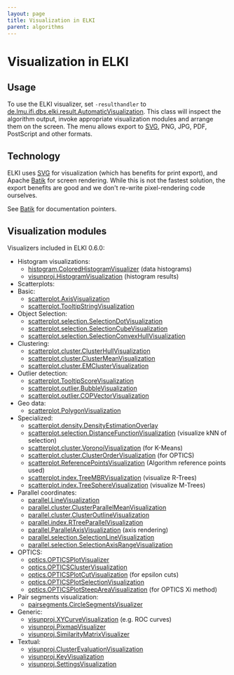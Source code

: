 ```yaml
---
layout: page
title: Visualization in ELKI
parent: algorithms
---
```



Visualization in ELKI
=====================

Usage
-----

To use the ELKI visualizer, set `-resulthandler` to [de.lmu.ifi.dbs.elki.result.AutomaticVisualization](/releases/current/javadoc/de/lmu/ifi/dbs/elki/result/AutomaticVisualization.html). This class will inspect the algorithm output, invoke appropriate visualization modules and arrange them on the screen. The menu allows export to [SVG](/dev/svg), PNG, JPG, PDF, PostScript and other formats.

Technology
----------

ELKI uses [SVG](/dev/svg) for visualization (which has benefits for print export), and Apache [Batik](/dev/batik) for screen rendering. While this is not the fastest solution, the export benefits are good and we don't re-write pixel-rendering code ourselves.

See [Batik](/dev/batik) for documentation pointers.

Visualization modules
---------------------

Visualizers included in ELKI 0.6.0:

 - Histogram visualizations:
   - [histogram.ColoredHistogramVisualizer](/releases/current/javadoc/de/lmu/ifi/dbs/elki/visualization/visualizers/histogram/ColoredHistogramVisualizer.html) (data histograms)
   - [visunproj.HistogramVisualization](/releases/current/javadoc/de/lmu/ifi/dbs/elki/visualization/visualizers/visunproj/HistogramVisualization.html) (histogram results)
 - Scatterplots:
 - Basic:
   - [scatterplot.AxisVisualization](/releases/current/javadoc/de/lmu/ifi/dbs/elki/visualization/visualizers/scatterplot/AxisVisualization.html)
   - [scatterplot.TooltipStringVisualization](/releases/current/javadoc/de/lmu/ifi/dbs/elki/visualization/visualizers/scatterplot/TooltipStringVisualization.html)
 - Object Selection:
   - [scatterplot.selection.SelectionDotVisualization](/releases/current/javadoc/de/lmu/ifi/dbs/elki/visualization/visualizers/scatterplot/selection/SelectionDotVisualization.html)
   - [scatterplot.selection.SelectionCubeVisualization](/releases/current/javadoc/de/lmu/ifi/dbs/elki/visualization/visualizers/scatterplot/selection/SelectionCubeVisualization.html)
   - [scatterplot.selection.SelectionConvexHullVisualization](/releases/current/javadoc/de/lmu/ifi/dbs/elki/visualization/visualizers/scatterplot/selection/SelectionConvexHullVisualization.html)
 - Clustering:
   - [scatterplot.cluster.ClusterHullVisualization](/releases/current/javadoc/de/lmu/ifi/dbs/elki/visualization/visualizers/scatterplot/cluster/ClusterHullVisualization.html)
   - [scatterplot.cluster.ClusterMeanVisualization](/releases/current/javadoc/de/lmu/ifi/dbs/elki/visualization/visualizers/scatterplot/cluster/ClusterMeanVisualization.html)
   - [scatterplot.cluster.EMClusterVisualization](/releases/current/javadoc/de/lmu/ifi/dbs/elki/visualization/visualizers/scatterplot/cluster/EMClusterVisualization.html)
 - Outlier detection:
   - [scatterplot.TooltipScoreVisualization](/releases/current/javadoc/de/lmu/ifi/dbs/elki/visualization/visualizers/scatterplot/TooltipScoreVisualization.html)
   - [scatterplot.outlier.BubbleVisualization](/releases/current/javadoc/de/lmu/ifi/dbs/elki/visualization/visualizers/scatterplot/outlier/BubbleVisualization.html)
   - [scatterplot.outlier.COPVectorVisualization](/releases/current/javadoc/de/lmu/ifi/dbs/elki/visualization/visualizers/scatterplot/outlier/COPVectorVisualization.html)
 - Geo data:
   - [scatterplot.PolygonVisualization](/releases/current/javadoc/de/lmu/ifi/dbs/elki/visualization/visualizers/scatterplot/PolygonVisualization.html)
 - Specialized:
   - [scatterplot.density.DensityEstimationOverlay](/releases/current/javadoc/de/lmu/ifi/dbs/elki/visualization/visualizers/scatterplot/density/DensityEstimationOverlay.html)
   - [scatterplot.selection.DistanceFunctionVisualization](/releases/current/javadoc/de/lmu/ifi/dbs/elki/visualization/visualizers/scatterplot/selection/DistanceFunctionVisualization.html) (visualize kNN of selection)
   - [scatterplot.cluster.VoronoiVisualization](/releases/current/javadoc/de/lmu/ifi/dbs/elki/visualization/visualizers/scatterplot/cluster/VoronoiVisualization.html) (for K-Means)
   - [scatterplot.cluster.ClusterOrderVisualization](/releases/current/javadoc/de/lmu/ifi/dbs/elki/visualization/visualizers/scatterplot/cluster/ClusterOrderVisualization.html) (for OPTICS)
   - [scatterplot.ReferencePointsVisualization](/releases/current/javadoc/de/lmu/ifi/dbs/elki/visualization/visualizers/scatterplot/ReferencePointsVisualization.html) (Algorithm reference points used)
   - [scatterplot.index.TreeMBRVisualization](/releases/current/javadoc/de/lmu/ifi/dbs/elki/visualization/visualizers/scatterplot/index/TreeMBRVisualization.html) (visualize R-Trees)
   - [scatterplot.index.TreeSphereVisualization](/releases/current/javadoc/de/lmu/ifi/dbs/elki/visualization/visualizers/scatterplot/index/TreeSphereVisualization.html) (visualize M-Trees)
 - Parallel coordinates:
   - [parallel.LineVisualization](/releases/current/javadoc/de/lmu/ifi/dbs/elki/visualization/visualizers/parallel/LineVisualization.html)
   - [parallel.cluster.ClusterParallelMeanVisualization](/releases/current/javadoc/de/lmu/ifi/dbs/elki/visualization/visualizers/parallel/cluster/ClusterParallelMeanVisualization.html)
   - [parallel.cluster.ClusterOutlineVisualization](/releases/current/javadoc/de/lmu/ifi/dbs/elki/visualization/visualizers/parallel/cluster/ClusterOutlineVisualization.html)
   - [parallel.index.RTreeParallelVisualization](/releases/current/javadoc/de/lmu/ifi/dbs/elki/visualization/visualizers/parallel/index/RTreeParallelVisualization.html)
   - [parallel.ParallelAxisVisualization](/releases/current/javadoc/de/lmu/ifi/dbs/elki/visualization/visualizers/parallel/ParallelAxisVisualization.html) (axis rendering)
   - [parallel.selection.SelectionLineVisualization](/releases/current/javadoc/de/lmu/ifi/dbs/elki/visualization/visualizers/parallel/selection/SelectionLineVisualization.html)
   - [parallel.selection.SelectionAxisRangeVisualization](/releases/current/javadoc/de/lmu/ifi/dbs/elki/visualization/visualizers/parallel/selection/SelectionAxisRangeVisualization.html)
 - OPTICS:
   - [optics.OPTICSPlotVisualizer](/releases/current/javadoc/de/lmu/ifi/dbs/elki/visualization/visualizers/optics/OPTICSPlotVisualizer.html)
   - [optics.OPTICSClusterVisualization](/releases/current/javadoc/de/lmu/ifi/dbs/elki/visualization/visualizers/optics/OPTICSClusterVisualization.html)
   - [optics.OPTICSPlotCutVisualization](/releases/current/javadoc/de/lmu/ifi/dbs/elki/visualization/visualizers/optics/OPTICSPlotCutVisualization.html) (for epsilon cuts)
   - [optics.OPTICSPlotSelectionVisualization](/releases/current/javadoc/de/lmu/ifi/dbs/elki/visualization/visualizers/optics/OPTICSPlotSelectionVisualization.html)
   - [optics.OPTICSPlotSteepAreaVisualization](/releases/current/javadoc/de/lmu/ifi/dbs/elki/visualization/visualizers/optics/OPTICSPlotSteepAreaVisualization.html) (for OPTICS Xi method)
 - Pair segments visualization:
   - [pairsegments.CircleSegmentsVisualizer](/releases/current/javadoc/de/lmu/ifi/dbs/elki/visualization/visualizers/pairsegments/CircleSegmentsVisualizer.html)
 - Generic:
   - [visunproj.XYCurveVisualization](/releases/current/javadoc/de/lmu/ifi/dbs/elki/visualization/visualizers/visunproj/XYCurveVisualization.html) (e.g. ROC curves)
   - [visunproj.PixmapVisualizer](/releases/current/javadoc/de/lmu/ifi/dbs/elki/visualization/visualizers/visunproj/PixmapVisualizer.html)
   - [visunproj.SimilarityMatrixVisualizer](/releases/current/javadoc/de/lmu/ifi/dbs/elki/visualization/visualizers/visunproj/SimilarityMatrixVisualizer.html)
 - Textual:
   - [visunproj.ClusterEvaluationVisualization](/releases/current/javadoc/de/lmu/ifi/dbs/elki/visualization/visualizers/visunproj/ClusterEvaluationVisualization.html)
   - [visunproj.KeyVisualization](/releases/current/javadoc/de/lmu/ifi/dbs/elki/visualization/visualizers/visunproj/KeyVisualization.html)
   - [visunproj.SettingsVisualization](/releases/current/javadoc/de/lmu/ifi/dbs/elki/visualization/visualizers/visunproj/SettingsVisualization.html)

